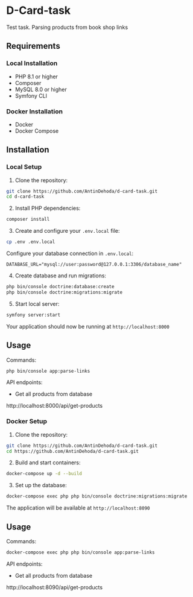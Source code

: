 # D-Card-task

Test task.
Parsing products from book shop links

## Requirements

### Local Installation
- PHP 8.1 or higher
- Composer
- MySQL 8.0 or higher
- Symfony CLI

### Docker Installation
- Docker
- Docker Compose

## Installation

### Local Setup

1. Clone the repository:
```bash
git clone https://github.com/AntinDehoda/d-card-task.git
cd d-card-task
```
2. Install PHP dependencies:
```bash
composer install
```

3. Create and configure your `.env.local` file:
```bash
cp .env .env.local
```
Configure your database connection in `.env.local`:
```
DATABASE_URL="mysql://user:password@127.0.0.1:3306/database_name"
```

4. Create database and run migrations:
```bash
php bin/console doctrine:database:create
php bin/console doctrine:migrations:migrate
```


5. Start local server:
```bash
symfony server:start
```

Your application should now be running at `http://localhost:8000`
## Usage
Commands:
```bash
php bin/console app:parse-links
```
API endpoints:
- Get all products from database

http://localhost:8000/api/get-products

### Docker Setup

1. Clone the repository:
```bash
git clone https://github.com/AntinDehoda/d-card-task.git
cd https://github.com/AntinDehoda/d-card-task.git
```

2. Build and start containers:
```bash
docker-compose up -d --build
```

3. Set up the database:
```bash
docker-compose exec php php bin/console doctrine:migrations:migrate
```

The application will be available at `http://localhost:8090`

## Usage
Commands:
```bash
docker-compose exec php php bin/console app:parse-links
```
API endpoints:
- Get all products from database

http://localhost:8090/api/get-products

